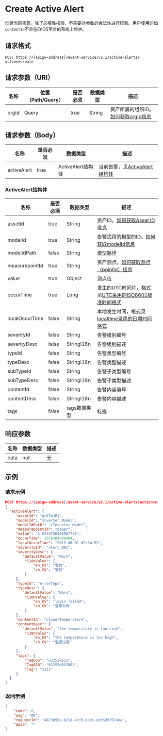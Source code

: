 # Create Active Alert

创建当前告警。除了必填性校验，不需要对参数的合法性进行校验。用户使用的如`contentId`不会在EnOS平台的系统上维护。

## 请求格式

```
POST https://{apigw-address}/event-service/v2.1/active-alerts?action=create
```

## 请求参数（URI）

| 名称          | 位置（Path/Query） | 是否必须 | 数据类型 | 描述      |
|---------------|------------------|----------|-----------|--------------|
| orgId         | Query            | true     | String    | 资产所属的组织ID。[如何获取orgId信息](/docs/api/zh_CN/latest/api_faqs#id-orgid-orgid)                |


## 请求参数（Body）
| 名称 | 是否必须 | 数据类型 | 描述 |
|------|-----------------|-----------|-------------|
| activeAlert  | true | ActiveAlert结构体  | 当前告警，见[ActiveAlert结构体](create_active_alert#activelert-activelert) |


### ActiveAlert结构体 <activealert>

| 名称 | 是否必须 | 数据类型 | 描述 |
|------|-----------------|-----------|-------------|
| assetId        | true     | String    | 资产ID。[如何获取Asset ID信息](/docs/api/zh_CN/latest/api_faqs#asset-id-assetid-assetid)    |
| modelId          | true    | String    | 告警适用的模型的ID。[如何获取modelId信息](/docs/api/zh_CN/latest/api_faqs#modelid-modelid)  |
| modelIdPath    | false        | String       | 模型路径|
| measurepointId | true         | String       | 资产测点。[如何获取测点（pointId）信息](/docs/api/zh_CN/latest/api_faqs#pointid-pointid)|
| value          | true         | Object       | 测点值|
| occurTime      | true         | Long         | 发生的UTC时间片，格式见[UTC采用的ISO8601标准时间格式](/docs/api/zh_CN/latest/api_faqs.html#utciso8601)              |
| localOccurTime | false        | String       | 本地发生时间，格式见[localtime采用的日期时间格式](/docs/api/zh_CN/latest/api_faqs.html#localtime)|
| severityId     | false        | String       | 告警级别编号                 |
| severityDesc   | false        | StringI18n   | 告警级别描述                 |
| typeId         | false        | String       | 告警类型编号                 |
| typeDesc       | false        | StringI18n   | 告警类型描述                 |
| subTypeId      | false        | String       | 告警子类型编号               |
| subTypeDesc    | false        | StringI18n   | 告警子类型描述               |
| contentId      | false        | String       | 告警内容编号                 |
| contentDesc    | false        | StringI18n   | 告警内容描述                 |
| tags           | false        | tags数据类型 | 标签                         |




## 响应参数

| 名称  | 数据类型      | 描述               |
|-------|----------------|---------------------------|
| data | null | 无 |



## 示例

### 请求示例

```json
POST https://{apigw-address}/event-service/v2.1/active-alerts?action=create&orgId=1c499110e8800000
{
  "activeAlert": {
	 "assetId": "qu5TmJRj",
	 "modelId": "Inverter_Model",
	 "modelIdPath": "/Inverter_Model",
	 "measurepointId": "power",
	 "value": "3.5559796405967736",
	 "occurTime": 1559304899404,
	 "localOccurTime": "2019-06-01 02:14:59",
	 "severityId": "alert_001",
	 "severityDesc": {
        "defaultValue": "Warn",
		 "i18nValue": {
			 "en_US": "警告",
			 "zh_CN": "警告"
		 }
	 },
	 "typeId": "errorType",
	 "typeDesc": {
        "defaultValue": "Warn",
		 "i18nValue": {
			 "en_US": "login failed",
			 "zh_CN": "登录失败"
		 }
	 },
	 "contentId": "planetTemperature",
	 "contentDesc": {
        "defaultValue": "the temperature is too high",
		 "i18nValue": {
			 "en_US": "the temperature is too high",
			 "zh_CN": "温度过高"
		 }
	 },
	 "tags": {
		 "Tag666": "63253w532",
		 "Tag888": "63253w532888",
		 "Tag": "1111"
	 }
  }
}
```

### 返回示例

```json
{
	"code": 0,
	"msg": "OK",
	"requestId": "4873095e-621d-4cfd-bc2c-edb520f574ea",
	"data": ""
}
```

